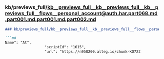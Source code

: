 ### kb/previews_full/kb__previews_full__kb__previews_full__kb__previews_full__flows__personal_account@auth.har.part068.md.part001.md.part001.md.part002.md

```md
### kb/previews_full/kb__previews_full__kb__previews_full__flows__personal_account@auth.har.part068.md.part001.md.part001.md (part 002)

```md
Name": "At",
                  "scriptId": "1615",
                  "url": "https://n958200.alteg.io/chunk-KO722
```

```

```

